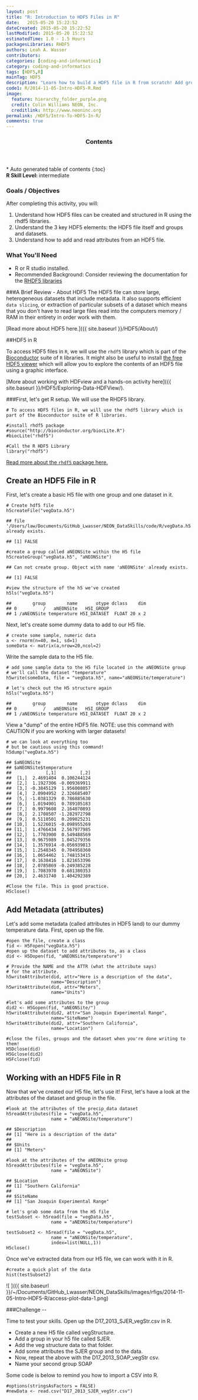 ```yaml
---
layout: post
title: "R: Introduction to HDF5 Files in R"
date:   2015-05-20 15:22:52
dateCreated: 2015-05-20 15:22:52
lastModified: 2015-05-20 15:22:52
estimatedTime: 1.0 - 1.5 Hours
packagesLibraries: RHDF5
authors: Leah A. Wasser
contributors:
categories: [coding-and-informatics]
category: coding-and-informatics
tags: [HDF5,R]
mainTag: HDF5
description: "Learn how to build a HDF5 file in R from scratch! Add groups, datasets and attributes. Read data out from the file."
code1: R/2014-11-05-Intro-HDF5-R.Rmd
image:
  feature: hierarchy_folder_purple.png
  credit: Colin Williams NEON, Inc.
  creditlink: http://www.neoninc.org
permalink: /HDF5/Intro-To-HDF5-In-R/
comments: true
---
```


<section id="table-of-contents" class="toc">
  <header>
    <h3 >Contents</h3>
  </header>
<div id="drawer" markdown="1">
*  Auto generated table of contents
{:toc}
</div>
</section>
<!-- /#table-of-contents -->

<div id="objectives">
<strong>R Skill Level: </strong> intermediate

<h3>Goals / Objectives</h3>
After completing this activity, you will:
<ol>
<li>Understand how HDF5 files can be created and structured in R using the rhdf5 libraries. </li>
<li>Understand the 3 key HDF5 elements: the HDF5 file itself and groups and datasets.</li>
<li>Understand how to add and read attributes from an HDF5 file.</li>
</ol>

<h3>What You'll Need</h3>
<ul>
<li>R or R studio installed.</li>
<li>Recommended Background: Consider reviewing the documentation for the <a href="http://www.bioconductor.org/packages/release/bioc/manuals/rhdf5/man/rhdf5.pdf" target="_blank">RHDF5 libraries</a></li>
</ul>
</div>


###A Brief Review - About HDF5
The HDF5 file can store large, heterogeneous datasets that include metadata. It also supports efficient `data slicing`, or extraction of particular subsets of a dataset which means that you don't have to read  large files read into the computers memory / RAM in their entirety in order work with them. 

[Read more about HDF5 here.]({{ site.baseurl }}/HDF5/About/)

##HDF5 in R

To access HDF5 files in `R`, we will use the `rhdf5` library which is part of the <a href="http://www.bioconductor.org" target="_blank">Bioconductor</a> suite of `R` libraries. It might also be useful to install <a href="http://www.hdfgroup.org/products/java/hdfview/" target="_blank">the free HDF5 viewer</a> which will allow you to explore the contents of an HDF5 file using a graphic interface.

[More about working with HDFview and a hands-on activity here]({{ site.baseurl }}/HDF5/Exploring-Data-HDFView/).


###First, let's get R setup. We will use the RHDF5 library.


    # To access HDF5 files in R, we will use the rhdf5 library which is part of the Bioconductor suite of R libraries.
    
    #install rhdf5 package
    #source("http://bioconductor.org/biocLite.R")
    #biocLite("rhdf5")
    
    #Call the R HDF5 Library
    library("rhdf5")

<a href="http://www.bioconductor.org/packages/release/bioc/vignettes/rhdf5/inst/doc/rhdf5.pdf" target="_blank">Read more about the `rhdf5` package here.</a>

## Create an HDF5 File in R

First, let's create a basic H5 file with one group and one dataset in it. 


    # Create hdf5 file
    h5createFile("vegData.h5")

    ## file '/Users/law/Documents/GitHub_Lwasser/NEON_DataSkills/code/R/vegData.h5' already exists.

    ## [1] FALSE

    #create a group called aNEONSite within the H5 file
    h5createGroup("vegData.h5", "aNEONSite")

    ## Can not create group. Object with name 'aNEONSite' already exists.

    ## [1] FALSE

    #view the structure of the h5 we've created
    h5ls("vegData.h5")

    ##        group        name       otype dclass    dim
    ## 0          /   aNEONSite   H5I_GROUP              
    ## 1 /aNEONSite temperature H5I_DATASET  FLOAT 20 x 2

Next, let's create some dummy data to add to our H5 file.


    # create some sample, numeric data 
    a <- rnorm(n=40, m=1, sd=1) 
    someData <- matrix(a,nrow=20,ncol=2)

Write the sample data to the H5 file.


    # add some sample data to the H5 file located in the aNEONSite group
    # we'll call the dataset "temperature"
    h5write(someData, file = "vegData.h5", name="aNEONSite/temperature")
    
    # let's check out the H5 structure again
    h5ls("vegData.h5")

    ##        group        name       otype dclass    dim
    ## 0          /   aNEONSite   H5I_GROUP              
    ## 1 /aNEONSite temperature H5I_DATASET  FLOAT 20 x 2

View a "dump" of the entire HDF5 file. NOTE: use this command with CAUTION if you
are working with larger datasets!


    # we can look at everything too 
    # but be cautious using this command!
    h5dump("vegData.h5")

    ## $aNEONSite
    ## $aNEONSite$temperature
    ##             [,1]         [,2]
    ##  [1,]  2.4691404  0.106244124
    ##  [2,]  1.1927306 -0.009369911
    ##  [3,] -0.3845129  1.956008057
    ##  [4,]  2.0904952  2.326685407
    ##  [5,] -1.0381329  0.786885630
    ##  [6,]  1.0194901  0.789105183
    ##  [7,]  0.9979608  2.164070893
    ##  [8,]  2.1708507 -1.282972798
    ##  [9,]  0.5110501  0.209025231
    ## [10,]  1.5226015 -0.098955269
    ## [11,]  1.4766434  2.567977985
    ## [12,]  1.7703900  0.549488569
    ## [13,]  0.9675989  1.045279356
    ## [14,]  1.3576914 -0.056939813
    ## [15,]  1.2548345  0.704958360
    ## [16,]  1.0654462  1.748153415
    ## [17,]  0.1638416  1.821653396
    ## [18,]  2.0785869 -0.249385228
    ## [19,]  1.7083970  0.681380353
    ## [20,]  2.4631740  1.404292389

    #Close the file. This is good practice.
    H5close()


## Add Metadata (attributes)

Let's add some metadata (called attributes in HDF5 land) to our dummy temperature
data. First, open up the file.


    #open the file, create a class
    fid <- H5Fopen("vegData.h5")
    #open up the dataset to add attributes to, as a class
    did <- H5Dopen(fid, "aNEONSite/temperature")
    
    # Provide the NAME and the ATTR (what the attribute says) 
    # for the attribute.
    h5writeAttribute(did, attr="Here is a description of the data",
                     name="Description")
    h5writeAttribute(did, attr="Meters",
                     name="Units")

    #let's add some attributes to the group
    did2 <- H5Gopen(fid, "aNEONSite/")
    h5writeAttribute(did2, attr="San Joaquin Experimental Range",
                     name="SiteName")
    h5writeAttribute(did2, attr="Southern California",
                     name="Location")
    
    #close the files, groups and the dataset when you're done writing to them!
    H5Dclose(did)
    H5Gclose(did2)
    H5Fclose(fid)

## Working with an HDF5 File in R

Now that we've created our H5 file, let's use it! First, let's have a look at 
the attributes of the dataset and group in the file.


    #look at the attributes of the precip_data dataset
    h5readAttributes(file = "vegData.h5", 
                     name = "aNEONSite/temperature")

    ## $Description
    ## [1] "Here is a description of the data"
    ## 
    ## $Units
    ## [1] "Meters"

    #look at the attributes of the aNEONsite group
    h5readAttributes(file = "vegData.h5", 
                     name = "aNEONSite")

    ## $Location
    ## [1] "Southern California"
    ## 
    ## $SiteName
    ## [1] "San Joaquin Experimental Range"

    # let's grab some data from the H5 file
    testSubset <- h5read(file = "vegData.h5", 
                     name = "aNEONSite/temperature")
    
    testSubset2 <- h5read(file = "vegData.h5", 
                     name = "aNEONSite/temperature",
                     index=list(NULL,1))
    H5close()
Once we've extracted data from our H5 file, we can work with it
in R. 


    #create a quick plot of the data
    hist(testSubset2)

![ ]({{ site.baseurl }}/~/Documents/GitHub_Lwasser/NEON_DataSkills/images/rfigs/2014-11-05-Intro-HDF5-R/access-plot-data-1.png) 

###Challenge -- 

Time to test your skills. Open up the D17_2013_SJER_vegStr.csv in R. 

* Create a new H5 file called vegStructure.
* Add a group in your h5 file called SJER. 
* Add the veg structure data to that folder.
* Add some attributes the SJER group and to the data. 
* Now, repeat the above with the D17_2013_SOAP_vegStr csv.
* Name your second group SOAP

Some code is below to remind you how to import a CSV into R.


    #options(stringsAsFactors = FALSE)
    #newData <- read.csv("D17_2013_SJER_vegStr.csv")


